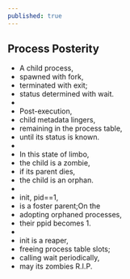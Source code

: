 ```yaml
---
published: true
---
```


## Process Posterity

 - A child process, 
- spawned with fork,
- terminated with exit;
- status determined with wait.
- 
- Post-execution,
- child metadata lingers,
- remaining in the process table,
- until its status is known.
- 
- In this state of limbo,
- the child is a zombie,
- if its parent dies,
- the child is an orphan.
- 
- init, pid==1,
- is a foster parent;On the
- adopting orphaned processes,
- their ppid becomes 1.
- 
- init is a reaper,
- freeing process table slots;
- calling wait periodically,
- may its zombies R.I.P.
